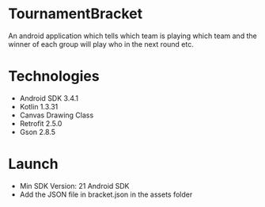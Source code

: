 # TournamentBracket  

An android application which tells which team is playing which team and the winner of each group will play who in the next round etc.

# Technologies

- Android SDK 3.4.1
- Kotlin 1.3.31
- Canvas Drawing Class
- Retrofit 2.5.0 
- Gson 2.8.5 

# Launch 
- Min SDK Version: 21 Android SDK
- Add the JSON file in bracket.json in the assets folder
